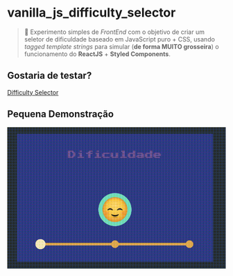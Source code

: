 # vanilla_js_difficulty_selector
> :tada: Experimento simples de *FrontEnd* com o objetivo de criar um seletor de dificuldade baseado em JavaScript puro + CSS, usando *tagged template strings* para simular (**de forma MUITO grosseira**) o funcionamento do **ReactJS** + **Styled Components**.

## Gostaria de testar?
[Difficulty Selector](http://siqueira-ec.github.io/vanilla_js_difficulty_selector)

## Pequena Demonstração
![Demonstração](.github/images/demo.gif)
